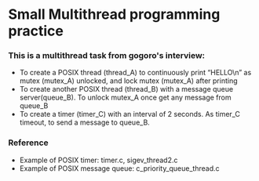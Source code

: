 # Small Multithread programming practice
### This is a multithread task from gogoro's interview:
- To create a POSIX thread (thread_A) to continuously print “HELLO\n” as mutex (mutex_A) unlocked, and lock mutex (mutex_A) after printing
- To create another POSIX thread (thread_B) with a message queue server(queue_B). To unlock mutex_A once get any message from queue_B
- To create a timer (timer_C) with an interval of 2 seconds. As timer_C timeout, to send a message to queue_B.

### Reference
- Example of POSIX timer: timer.c, sigev_thread2.c
- Example of POSIX message queue: c_priority_queue_thread.c
